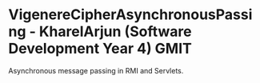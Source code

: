# VigenereCipherAsynchronousPassing - KharelArjun (Software Development Year 4) GMIT
Asynchronous message passing in RMI and Servlets. 
